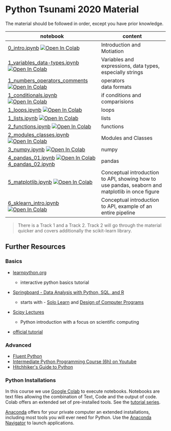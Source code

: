 # Python Tsunami 2020 Material

The material should be followed in order, except you have prior knowledge.

notebook             | content
----                 | ------
[0_intro.ipynb](0_intro.ipynb)  [![Open In Colab](https://colab.research.google.com/assets/colab-badge.svg)](https://colab.research.google.com/github/pythontsunami/teaching/blob/intro/0_intro.ipynb) | Introduction and Motiation
[1_variables_data-types.ipynb](variables_data-types.ipynb) [![Open In Colab](https://colab.research.google.com/assets/colab-badge.svg)](https://colab.research.google.com/github/pythontsunami/teaching/blob/intro/1_variables_data-types.ipynb)| Variables and expressions, data types, especially strings
[1_numbers_operators_comments](1_numbers_operators_comments.ipynb) [![Open In Colab](https://colab.research.google.com/assets/colab-badge.svg)](https://colab.research.google.com/github/pythontsunami/teaching/blob/intro/1_numbers_operators_comments.ipynb) | operators <br> data formats
[1_conditionals.ipynb](1_conditionals.ipynb) [![Open In Colab](https://colab.research.google.com/assets/colab-badge.svg)](https://colab.research.google.com/github/pythontsunami/teaching/blob/intro/1_conditionals.ipynb) | if conditions and comparisions
[1_loops.ipynb](1_loops.ipynb) [![Open In Colab](https://colab.research.google.com/assets/colab-badge.svg)](https://colab.research.google.com/github/pythontsunami/teaching/blob/intro/1_loops.ipynb) | loops
[1_lists.ipynb](1_lists.ipynb) [![Open In Colab](https://colab.research.google.com/assets/colab-badge.svg)](https://colab.research.google.com/github/pythontsunami/teaching/blob/intro/1_lists.ipynb) | lists
[2_functions.ipynb](2_functions.ipynb) [![Open In Colab](https://colab.research.google.com/assets/colab-badge.svg)](https://colab.research.google.com/github/pythontsunami/teaching/blob/intro/2_functions.ipynb)  | functions
[2_modules_classes.ipynb](2_modules_classes.ipynb) [![Open In Colab](https://colab.research.google.com/assets/colab-badge.svg)](https://colab.research.google.com/github/pythontsunami/teaching/blob/intro/2_modules_classes.ipynb)  | Modules and Classes
[3_numpy.ipynb](3_numpy.ipynb) [![Open In Colab](https://colab.research.google.com/assets/colab-badge.svg)](https://colab.research.google.com/github/pythontsunami/teaching/blob/intro/3_numpy.ipynb) | numpy
[4_pandas_01.ipynb](4_pandas_01.ipynb) [![Open In Colab](https://colab.research.google.com/assets/colab-badge.svg)](https://colab.research.google.com/github/pythontsunami/teaching/blob/intro/4_pandas_01.ipynb) <br> [4_pandas_02.ipynb](4_pandas_02.ipynb)  | pandas
[5_matplotlib.ipynb](5_matplotlib.ipynb)   [![Open In Colab](https://colab.research.google.com/assets/colab-badge.svg)](https://colab.research.google.com/github/pythontsunami/teaching/blob/intro/5_matplotlib.ipynb)  | Conceptual introduction to API, showing how to use pandas, seaborn and <br>matplotlib in once figure
[6_sklearn_intro.ipynb](6_sklearn_intro.ipynb) [![Open In Colab](https://colab.research.google.com/assets/colab-badge.svg)](https://colab.research.google.com/github/pythontsunami/teaching/blob/intro/6_sklearn_intro.ipynb) | Conceptual introduction to API, example of an entire pipeline


> There is a Track 1 and a Track 2. Track 2 will go through the material quicker
> and covers additionally the scikit-learn library.

## Further Resources

### Basics
- [learnpython.org](https://www.learnpython.org/)
  - interactive python basics tutorial

- [Springboard - Data Analysis with Python, SQL, and R](https://www.springboard.com/learning-paths/data-analysis/learn/)
  - starts with - [Solo Learn](https://www.sololearn.com/Course/Python/) and [Design of Computer Programs](https://www.udacity.com/course/design-of-computer-programs--cs212)
- [Scipy Lectures](https://scipy-lectures.org/index.html)
    - Python introduction with a focus on scientific computing
- [official tutorial](https://docs.python.org/3/tutorial/)

### Advanced
- [Fluent Python](https://www.oreilly.com/library/view/fluent-python-2nd/9781492056348/)
- [Intermediate Python Programming Course (6h)  on Youtube](https://www.youtube.com/watch?v=HGOBQPFzWKo)
- [Hitchhiker's Guide to Python](https://docs.python-guide.org/)


### Python Installations

In this course we use [Google Colab](https://colab.research.google.com/) to execute notebooks. Notebooks are text files allowing
the combination of Text, Code and the output of code. Colab offers an extended set of
pre-installed tools. See the [tutorial series](https://www.youtube.com/playlist?list=PLQY2H8rRoyvyK5aEDAI3wUUqC_F0oEroL).

[Anaconda](https://www.anaconda.com/products/individual) offers for your private computer
an extended installations, including most tools you will ever need for Python.
Use the [Anaconda Navigator](https://docs.anaconda.com/anaconda/navigator/) to launch applications.